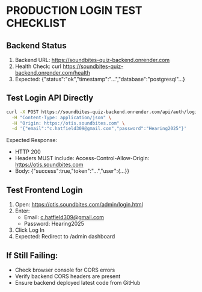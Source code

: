 # PRODUCTION LOGIN TEST CHECKLIST

## Backend Status
1. Backend URL: https://soundbites-quiz-backend.onrender.com
2. Health Check: curl https://soundbites-quiz-backend.onrender.com/health
3. Expected: {"status":"ok","timestamp":"...","database":"postgresql"...}

## Test Login API Directly
```bash
curl -X POST https://soundbites-quiz-backend.onrender.com/api/auth/login \
  -H "Content-Type: application/json" \
  -H "Origin: https://otis.soundbites.com" \
  -d '{"email":"c.hatfield309@gmail.com","password":"Hearing2025"}'
```

Expected Response:
- HTTP 200
- Headers MUST include: Access-Control-Allow-Origin: https://otis.soundbites.com
- Body: {"success":true,"token":"...","user":{...}}

## Test Frontend Login
1. Open: https://otis.soundbites.com/admin/login.html
2. Enter:
   - Email: c.hatfield309@gmail.com
   - Password: Hearing2025
3. Click Log In
4. Expected: Redirect to /admin dashboard

## If Still Failing:
- Check browser console for CORS errors
- Verify backend CORS headers are present
- Ensure backend deployed latest code from GitHub

